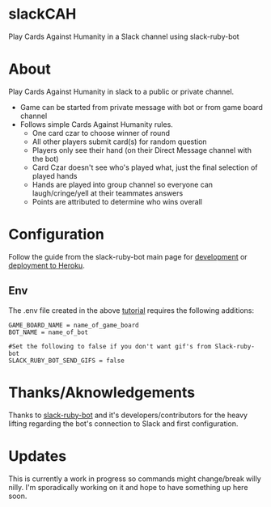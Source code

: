 # slackCAH
Play Cards Against Humanity in a Slack channel using slack-ruby-bot

# About
Play Cards Against Humanity in slack to a public or private channel.
* Game can be started from private message with bot or from game board channel
* Follows simple Cards Against Humanity rules.
  * One card czar to choose winner of round
  * All other players submit card(s) for random question
  * Players only see their hand (on their Direct Message channel with the bot)
  * Card Czar doesn't see who's played what, just the final selection of played hands
  * Hands are played into group channel so everyone can laugh/cringe/yell at their teammates answers
  * Points are attributed to determine who wins overall

# Configuration
Follow the guide from the slack-ruby-bot main page for [development](https://github.com/dblock/slack-ruby-bot/blob/master/TUTORIAL.md) or [deployment to Heroku](https://github.com/dblock/slack-ruby-bot/blob/master/DEPLOYMENT.md).


## Env
The .env file created in the above [tutorial](https://github.com/dblock/slack-ruby-bot/blob/master/TUTORIAL.md) requires the following additions:
```
GAME_BOARD_NAME = name_of_game_board
BOT_NAME = name_of_bot

#Set the following to false if you don't want gif's from Slack-ruby-bot
SLACK_RUBY_BOT_SEND_GIFS = false
```

# Thanks/Aknowledgements
Thanks to [slack-ruby-bot](https://github.com/dblock/slack-ruby-bot) and it's developers/contributors for the heavy lifting regarding the bot's connection to Slack and first configuration.

# Updates
This is currently a work in progress so commands might change/break willy nilly. I'm sporadically working on it and hope to have something up here soon.
